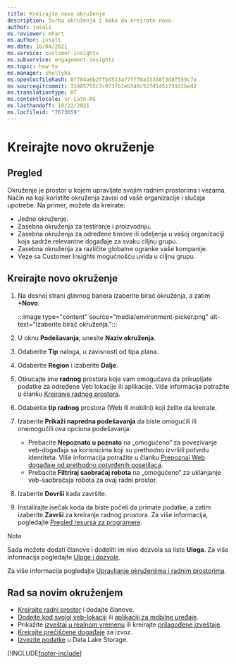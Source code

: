 ```yaml
---
title: Kreirajte novo okruženje
description: Svrha okruženja i kako da kreirate novo.
author: jusali
ms.reviewer: mhart
ms.author: jusali
ms.date: 10/04/2021
ms.service: customer-insights
ms.subservice: engagement-insights
ms.topic: how-to
ms.manager: shellyha
ms.openlocfilehash: 8ff04a6b2ffbd513a77f7f8a33358f3d8f559c7e
ms.sourcegitcommit: 31985755c7c973fb1eb540c52fd1451731d2bed2
ms.translationtype: HT
ms.contentlocale: sr-Latn-RS
ms.lasthandoff: 10/22/2021
ms.locfileid: "7673659"
---
```

# <a name="create-a-new-environment"></a>Kreirajte novo okruženje 

## <a name="overview"></a>Pregled

Okruženje je prostor u kojem upravljate svojim radnim prostorima i vezama. Način na koji koristite okruženja zavisi od vaše organizacije i slučaja upotrebe. Na primer, možete da kreirate:

- Jedno okruženje.
- Zasebna okruženja za testiranje i proizvodnju.
- Zasebna okruženja za određene timove ili odeljenja u vašoj organizaciji koja sadrže relevantne događaje za svaku ciljnu grupu.
- Zasebna okruženja za različite globalne ogranke vaše kompanije.
- Veze sa Customer Insights mogućnošću uvida u ciljnu grupu.

## <a name="create-a-new-environment"></a>Kreirajte novo okruženje

1. Na desnoj strani glavnog banera izaberite birač okruženja, a zatim **+Novo**.

   :::image type="content" source="media/environment-picker.png" alt-text="Izaberite birač okruženja.":::

1. U oknu **Podešavanja**, unesite **Naziv okruženja**.

1. Odaberite **Tip** naloga, u zavisnosti od tipa plana.

1. Odaberite **Region** i izaberite **Dalje**. 

1. Otkucajte ime **radnog** prostora koje vam omogućava da prikupljate podatke za određene Veb lokacije ili aplikacije. Više informacija potražite u članku [Kreiranje radnog prostora](create-workspace.md).

1. Odaberite **tip radnog** prostora (Web ili mobilni) koji želite da kreirate. 

1. Izaberite **Prikaži napredna podešavanja** da biste omogućili ili onemogućili ova opciona podešavanja:

   - Prebacite **Nepoznato u poznato** na „omogućeno“ za povezivanje veb-događaja sa korisnicima koji su prethodno izvršili potvrdu identiteta. Više informacija potražite u članku [Prepoznaj Web događaje od prethodno potvrđenih posetilaca](unknown-to-known.md).
   - Prebacite **Filtriraj saobraćaj robota** na „omogućeno“ za uklanjanje veb-saobraćaja robota za ovaj radni prostor. 

1. Izaberite **Dovrši** kada završite. 

1. Instalirajte isečak koda da biste počeli da primate podatke, a zatim izaberite **Završi** za kreiranje radnog prostora. Za više informacija, pogledajte [Pregled resursa za programere](developer-resources.md).

> [!NOTE]
> Sada možete dodati članove i dodeliti im nivo dozvola sa liste **Uloga**. Za više informacija pogledajte [Uloge i dozvole](user-roles.md). 

Za više informacija pogledajte [Upravljanje okruženjima i radnim prostorima](manage-environments-workspaces.md).

## <a name="work-with-your-new-environment"></a>Rad sa novim okruženjem

- [Kreirajte radni prostor](../engagement-insights/create-workspace.md) i dodajte članove.
- [Dodajte kod svojoj veb-lokaciji](../engagement-insights/instrument-website.md) ili [aplikaciji za mobilne uređaje](../engagement-insights/developer-resources.md#capture-events-from-mobile-apps).
- Prikažite [izveštaj u realnom vremenu](../engagement-insights/view-reports.md) ili kreirajte [prilagođene izveštaje](../engagement-insights/custom-reports.md).
- [Kreirajte prečišćene događaje](../engagement-insights/refined-events.md) za izvoz.
- [Izvezite podatke](../engagement-insights/export-events.md) u Data Lake Storage.

[!INCLUDE[footer-include](../includes/footer-banner.md)]

